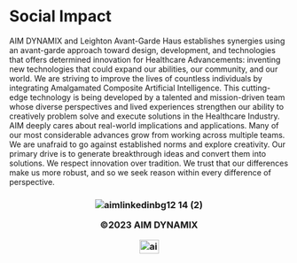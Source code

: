 # Social Impact 

AIM DYNAMIX and Leighton Avant-Garde Haus establishes synergies using an avant-garde approach toward design, development, and technologies that offers determined innovation for Healthcare Advancements: inventing new technologies that could expand our abilities, our community, and our world. We are striving to improve the lives of countless individuals by integrating Amalgamated Composite Artificial Intelligence. This cutting-edge technology is being developed by a talented and mission-driven team whose diverse perspectives and lived experiences strengthen our ability to creatively problem solve and execute solutions in the Healthcare Industry. AIM deeply cares about real-world implications and applications. Many of our most considerable advances grow from working across multiple teams. We are unafraid to go against established norms and explore creativity. Our primary drive is to generate breakthrough ideas and convert them into solutions. We respect innovation over tradition. We trust that our differences make us more robust, and so we seek reason within every difference of perspective.


  <h3 align="middle">
  
![aimlinkedinbg12 14 (2)](https://user-images.githubusercontent.com/119469038/209342013-ad59d147-7591-4a96-8714-495374bf51ad.png)

©2023 AIM DYNAMIX 



<a href="https://linkedin.com/company/aimdmx/" target="blank"><img align="center" src="https://raw.githubusercontent.com/rahuldkjain/github-profile-readme-generator/master/src/images/icons/Social/linked-in-alt.svg" alt="aimdynamix" height="25" width="35" /></a>





